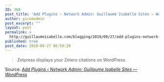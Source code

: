 ```yaml
---
ID: 368
post_title: 'Add Plugins ‹ Network Admin: Guillaume Isabelle Sites — WordPress'
author: gicomadmin
post_excerpt: ""
layout: post
permalink: >
  http://guillaumeisabelle.com/blogging/2019/09/27/add-plugins-network-admin-guillaume-isabelle-sites-wordpress/
published: true
post_date: 2019-09-27 06:59:20
---
```

> Zotpress displays your Zotero citations on WordPress.

Source: *[Add Plugins ‹ Network Admin: Guillaume Isabelle Sites — WordPress][1]*

<!-- wp:image {"id":370} --><figure class="wp-block-image">

<img src="http://guillaumeisabelle.com/blogging/wp-content/uploads/sites/10/2019/09/image-1.png" alt="" class="wp-image-370" /></figure> <!-- /wp:image -->

<!-- wp:image {"id":372} --><figure class="wp-block-image">

<img src="http://guillaumeisabelle.com/blogging/wp-content/uploads/sites/10/2019/09/image-2-520x1024.png" alt="" class="wp-image-372" /></figure> <!-- /wp:image -->

 [1]: http://guillaumeisabelle.com/wp-admin/network/plugin-install.php